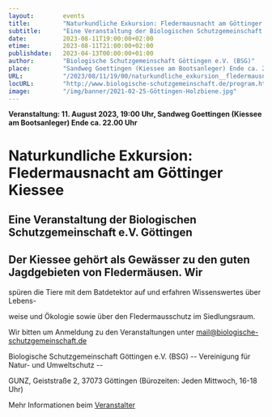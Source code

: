 ```yaml
---
layout:        events
title:         "Naturkundliche Exkursion: Fledermausnacht am Göttinger Kiessee"
subtitle:      "Eine Veranstaltung der Biologischen Schutzgemeinschaft e.V. Göttingen"
date:          2023-08-11T19:00:00+02:00
etime:         2023-08-11T21:00:00+02:00
publishdate:   2023-04-13T00:00:00+01:00
author:        "Biologische Schutzgemeinschaft Göttingen e.V. (BSG)"
place:         "Sandweg Goettingen (Kiessee am Bootsanleger) Ende ca. 22.00 Uhr"
URL:           "/2023/08/11/19/00/naturkundliche_exkursion__fledermausnacht_am_goettinger_kiessee"
locURL:        "http://www.biologische-schutzgemeinschaft.de/program.html"
image:         "/img/banner/2021-02-25-Göttingen-Holzbiene.jpg"
---
```


**Veranstaltung: 11. August 2023, 19:00 Uhr, Sandweg Goettingen (Kiessee am Bootsanleger) Ende ca. 22.00 Uhr**

Naturkundliche Exkursion: Fledermausnacht am Göttinger Kiessee
===========

Eine Veranstaltung der Biologischen Schutzgemeinschaft e.V. Göttingen
-----------
Der Kiessee gehört als Gewässer zu den guten Jagdgebieten von Fledermäusen. Wir
-------------

spüren die Tiere mit dem Batdetektor auf und erfahren Wissenswertes über Lebens-

weise und Ökologie sowie über den Fledermausschutz im Siedlungsraum.


Wir bitten um Anmeldung zu den Veranstaltungen unter mail@biologische-schutzgemeinschaft.de

Biologische Schutzgemeinschaft Göttingen e.V. (BSG)
-- Vereinigung für Natur- und Umweltschutz --

GUNZ, Geiststraße 2, 37073 Göttingen (Bürozeiten: Jeden Mittwoch, 16-18 Uhr)

Mehr Informationen beim [Veranstalter](http://www.biologische-schutzgemeinschaft.de/program.html)
